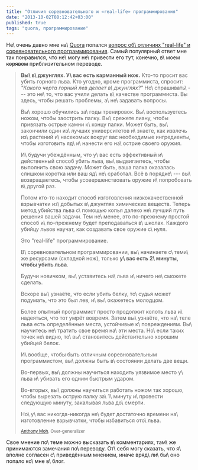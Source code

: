 ```yaml
---
title: "Отличия соревновательного и «real-life» программирования"
date: "2013-10-02T08:12:42+03:00"
published: true
tags: "quora, программирование"
---
```


Не\ очень давно мне на\ [Quorа] попался [вопрос об\ отличиях <nobr>"real-life"</nobr> и соревновательного программирования][question].
Самый популярный ответ мне так понравился, что не\ могу не\ привести его тут, конечно, в\ моем ~~корявом~~
приблизительном переводе.

> **Вы\ в\ джунглях. У\ вас есть карманный нож.** <nobr>Кто-то</nobr> просит вас убить горного льва. Кто угодно, кроме
> программиста, спросит: *"Какого черта горный лев делает в\ джунглях?"* Но\ спрашивать\ --- это не\ то, что вас учили
> делать в\ качестве программиста. Вы здесь, чтобы решать проблемы, а\ не\ задавать вопросы.
>
> Вы\ хорошо обучились за\ годы тренировок. Вы\ воспользуетесь ножом, чтобы заострить палку. Вы\ срежете лиану, чтобы
> привязать острые камни к\ концу палки. Может быть, вы\ закончили один из\ лучших университетов и\ знаете, как извлечь
> из\ растений и\ насекомых вокруг вас необходимые ингредиенты, чтобы изготовить яд\ и\ нанести его на\ острие своего
> оружия.
>
> И\ будучи убеждённым, что у\ вас есть эффективный и\ действенный способ убить льва, вы\ выдвигаетесь, чтобы выполнить
> свою задачу. Может быть, ваша палка оказалась слишком коротка или ваш яд\ не\ сработал. Всё в порядке\ ---
> вы\ возвращаетесь, чтобы усовершенствовать оружие и\ попробовать в\ другой раз.
>
> Потом <nobr>кто-то</nobr> находит способ изготовления низкокачественной взрывчатки из\ добытых в\ джунглях химических
> веществ. Теперь метод убийства льва с\ помощью копья далеко не\ лучший путь решения вашей задачи. Тем не\ менее, это
> <nobr>по-прежнему</nobr> простой способ и\ <nobr>по-прежнему</nobr> будет преподаваться в\ школах. Каждого убийцу
> львов научат, как создавать свое оружие с\ нуля.
>
> Это <nobr>"real-life"</nobr> программирование.
>
> В\ соревновательном программировании, вы\ начинаете с\ теми\ же ресурсами (складной нож), только **у\ вас есть
> 2\ минуты, чтобы убить льва**.
>
> Будучи новичком, вы\ уставитесь на\ льва и\ ничего не\ сможете сделать.
>
> Вскоре вы\ узнаёте, что если убить белку, то\ судья может подумать, что это был лев, и\ вы\ окажетесь молодцом.
>
> Более опытный программист просто продолжит колоть льва и\ надеяться, что тот умрёт вовремя. Затем вы\ узнаёте,
> что на\ теле льва есть определённые места, устойчивые к\ повреждениям. Вы\ научитесь не\ тратить свое время на\ эти
> места. Но\ если таких точек не\ видно, то\ вы\ становитесь действительно хорошим убийцей белок.
>
> И\ вообще, чтобы быть отличным соревновательным программистом, вы\ должны быть в\ состоянии делать две вещи.
>
> <nobr>Во-первых</nobr>, вы\ должны научиться находить уязвимое место у\ льва и\ убивать его одним быстрым ударом.
>
> <nobr>Во-вторых</nobr>, вы\ должны научиться работать ножом так хорошо, чтобы вырезать острую палку за\ 1\ минуту
> и\ провести следующую минуту, закалывая льва до\ смерти.
>
> Но\ у\ вас <nobr>никогда-никогда</nobr> не\ будет достаточно времени на\ изготовление взрывчатки, чтобы избавиться
> ото\ льва.
>
> <small>[Anthony Moh], Over-generalizer</small>

Свое мнение по\ теме можно высказать в\ комментариях, там\ же принимаются замечания по\ переводу. От\ себя могу сказать,
что я\ вполне согласен с\ приведённым мнением, иначе вряд\ ли\ бы\ оно попало ко\ мне в\ блог.

[Quorа]: http://www.quora.com/
[question]: http://www.quora.com/Competitive-Programming/How-is-competitive-programming-different-from-real-life-programming
[Anthony Moh]: http://www.quora.com/Anthony-Moh